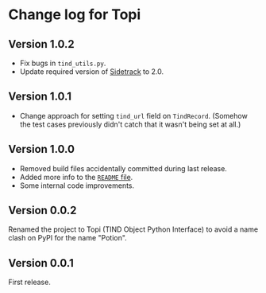 # Change log for Topi

## Version 1.0.2

* Fix bugs in `tind_utils.py`.
* Update required version of [Sidetrack](https://github.com/caltechlibrary/sidetrack) to 2.0.


## Version 1.0.1

* Change approach for setting `tind_url` field on `TindRecord`. (Somehow the test cases previously didn't catch that it wasn't being set at all.)


## Version 1.0.0

* Removed build files accidentally committed during last release.
* Added more info to the [`README` file](README.md).
* Some internal code improvements.


## Version 0.0.2

Renamed the project to Topi (TIND Object Python Interface) to avoid a name clash on PyPI for the name "Potion".


## Version 0.0.1

First release.
